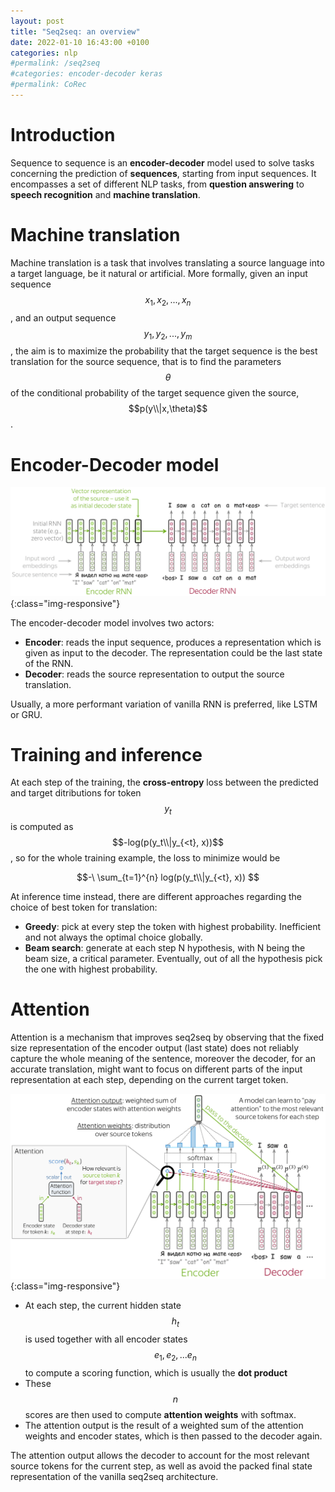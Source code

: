 ```yaml
---
layout: post
title: "Seq2seq: an overview"
date: 2022-01-10 16:43:00 +0100
categories: nlp
#permalink: /seq2seq
#categories: encoder-decoder keras
#permalink: CoRec
---
```


<script src="https://polyfill.io/v3/polyfill.min.js?features=es6"></script>
<script id="MathJax-script" async src="https://cdn.jsdelivr.net/npm/mathjax@3/es5/tex-mml-chtml.js"></script>

# Introduction

Sequence to sequence is an **encoder-decoder** model used to solve tasks concerning the prediction of **sequences**, starting from input sequences. It encompasses a set of different NLP tasks, from **question answering** to **speech recognition** and **machine translation**.

# Machine translation

Machine translation is a task that involves translating a source language into a target language, be it natural or artificial. More formally, given an input sequence $$x_1, x_2, ..., x_n$$, and an output sequence $$y_1, y_2, ..., y_m$$, the aim is to maximize the probability that the target sequence is the best translation for the source sequence, that is to find the parameters $$\theta$$ of the conditional probability of the target sequence given the source, $$p(y\\|x,\theta)$$.

# Encoder-Decoder model

![Encoder-Decoder RNN](/assets/enc_dec_simple_rnn-min.png){:class="img-responsive"}

The encoder-decoder model involves two actors:

- **Encoder**: reads the input sequence, produces a representation which is given as input to the decoder. The representation could be the last state of the RNN.
- **Decoder**: reads the source representation to output the source translation.

Usually, a more performant variation of vanilla RNN is preferred, like LSTM or GRU.

# Training and inference

At each step of the training, the **cross-entropy** loss between the predicted and target ditributions for token $$y_t$$ is computed as $$-log(p(y_t\\|y_{<t}, x))$$, so for the whole training example, the loss to minimize would be

$$-\ \sum_{t=1}^{n} log(p(y_t\\|y_{<t}, x)) $$

At inference time instead, there are different approaches regarding the choice of best token for translation:

- **Greedy**: pick at every step the token with highest probability. Inefficient and not always the optimal choice globally.
- **Beam search**: generate at each step N hypothesis, with N being the beam size, a critical parameter. Eventually, out of all the hypothesis pick the one with highest probability.

# Attention

Attention is a mechanism that improves seq2seq by observing that the fixed size representation of the encoder output (last state) does not reliably capture the whole meaning of the sentence, moreover the decoder, for an accurate translation, might want to focus on different parts of the input representation at each step, depending on the current target token.

![Attention](/assets/attention-min.png){:class="img-responsive"}

- At each step, the current hidden state $$h_t$$ is used together with all encoder states $$e_1,e_2, ... e_n$$ to compute a scoring function, which is usually the **dot product**
- These $$n$$ scores are then used to compute **attention weights** with softmax.
- The attention output is the result of a weighted sum of the attention weights and encoder states, which is then passed to the decoder again.

The attention output allows the decoder to account for the most relevant source tokens for the current step, as well as avoid the packed final state representation of the vanilla seq2seq architecture.

